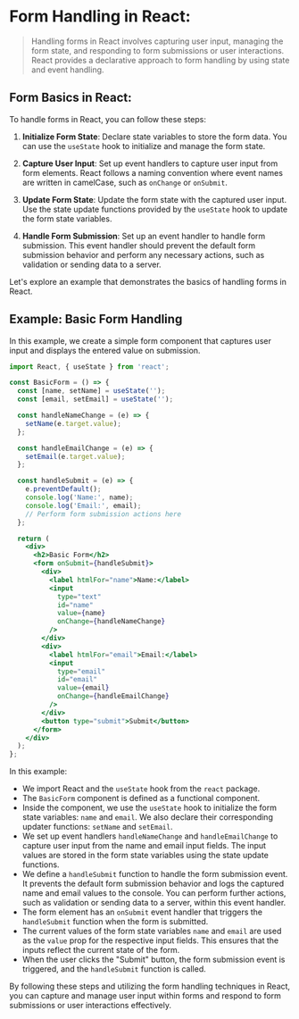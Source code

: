 # Form Handling in React:
> Handling forms in React involves capturing user input, managing the form state, and responding to form submissions or user interactions. React provides a declarative approach to form handling by using state and event handling.

## Form Basics in React:

To handle forms in React, you can follow these steps:

1. **Initialize Form State**: Declare state variables to store the form data. You can use the `useState` hook to initialize and manage the form state.

2. **Capture User Input**: Set up event handlers to capture user input from form elements. React follows a naming convention where event names are written in camelCase, such as `onChange` or `onSubmit`.

3. **Update Form State**: Update the form state with the captured user input. Use the state update functions provided by the `useState` hook to update the form state variables.

4. **Handle Form Submission**: Set up an event handler to handle form submission. This event handler should prevent the default form submission behavior and perform any necessary actions, such as validation or sending data to a server.

Let's explore an example that demonstrates the basics of handling forms in React.

## Example: Basic Form Handling

In this example, we create a simple form component that captures user input and displays the entered value on submission.

```jsx
import React, { useState } from 'react';

const BasicForm = () => {
  const [name, setName] = useState('');
  const [email, setEmail] = useState('');

  const handleNameChange = (e) => {
    setName(e.target.value);
  };

  const handleEmailChange = (e) => {
    setEmail(e.target.value);
  };

  const handleSubmit = (e) => {
    e.preventDefault();
    console.log('Name:', name);
    console.log('Email:', email);
    // Perform form submission actions here
  };

  return (
    <div>
      <h2>Basic Form</h2>
      <form onSubmit={handleSubmit}>
        <div>
          <label htmlFor="name">Name:</label>
          <input
            type="text"
            id="name"
            value={name}
            onChange={handleNameChange}
          />
        </div>
        <div>
          <label htmlFor="email">Email:</label>
          <input
            type="email"
            id="email"
            value={email}
            onChange={handleEmailChange}
          />
        </div>
        <button type="submit">Submit</button>
      </form>
    </div>
  );
};
```

In this example:

* We import React and the `useState` hook from the `react` package.
* The `BasicForm` component is defined as a functional component.
* Inside the component, we use the `useState` hook to initialize the form state variables: `name` and `email`. We also declare their corresponding updater functions: `setName` and `setEmail`.
* We set up event handlers `handleNameChange` and `handleEmailChange` to capture user input from the name and email input fields. The input values are stored in the form state variables using the state update functions.
* We define a `handleSubmit` function to handle the form submission event. It prevents the default form submission behavior and logs the captured name and email values to the console. You can perform further actions, such as validation or sending data to a server, within this event handler.
* The form element has an `onSubmit` event handler that triggers the `handleSubmit` function when the form is submitted.
* The current values of the form state variables `name` and `email` are used as the `value` prop for the respective input fields. This ensures that the inputs reflect the current state of the form.
* When the user clicks the "Submit" button, the form submission event is triggered, and the `handleSubmit` function is called.

By following these steps and utilizing the form handling techniques in React, you can capture and manage user input within forms and respond to form submissions or user interactions effectively.